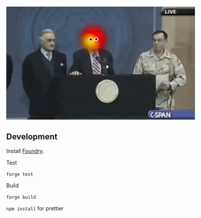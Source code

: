 ![bibos](./bibos.png)

## Development

Install [Foundry](https://github.com/gakonst/foundry/).

Test

```
forge test
```

Build

```
forge build
```

`npm install` for prettier
